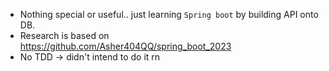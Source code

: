 * Nothing special or useful.. just learning `Spring boot` by building API onto DB.
* Research is based on https://github.com/Asher404QQ/spring_boot_2023
* No TDD -> didn't intend to do it rn
